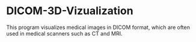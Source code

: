 # DICOM-3D-Vizualization
This program visualizes medical images in DICOM format, which are often used in medical scanners such as CT and MRI.
